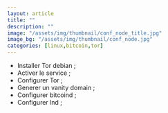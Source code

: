 ```yaml
---
layout: article
title: ""
description: ""
image: "/assets/img/thumbnail/conf_node_title.jpg"
image_bg: "/assets/img/thumbnail/conf_node.jpg"
categories: [linux,bitcoin,tor]
---
```


- Installer Tor debian ;
- Activer le service ;
- Configurer Tor ;
- Generer un vanity domain ;
- Configurer bitcoind ;
- Configurer lnd ;
